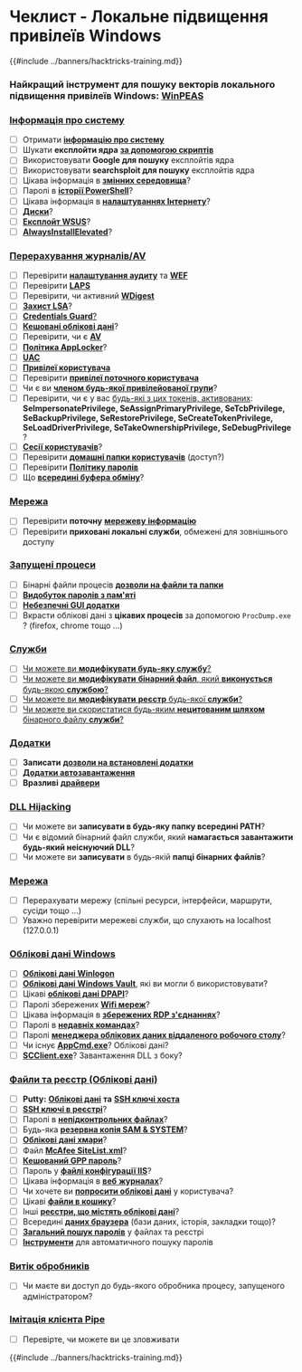 # Чеклист - Локальне підвищення привілеїв Windows

{{#include ../banners/hacktricks-training.md}}

### **Найкращий інструмент для пошуку векторів локального підвищення привілеїв Windows:** [**WinPEAS**](https://github.com/carlospolop/privilege-escalation-awesome-scripts-suite/tree/master/winPEAS)

### [Інформація про систему](windows-local-privilege-escalation/index.html#system-info)

- [ ] Отримати [**інформацію про систему**](windows-local-privilege-escalation/index.html#system-info)
- [ ] Шукати **експлойти ядра** [**за допомогою скриптів**](windows-local-privilege-escalation/index.html#version-exploits)
- [ ] Використовувати **Google для пошуку** експлойтів ядра
- [ ] Використовувати **searchsploit для пошуку** експлойтів ядра
- [ ] Цікава інформація в [**змінних середовища**](windows-local-privilege-escalation/index.html#environment)?
- [ ] Паролі в [**історії PowerShell**](windows-local-privilege-escalation/index.html#powershell-history)?
- [ ] Цікава інформація в [**налаштуваннях Інтернету**](windows-local-privilege-escalation/index.html#internet-settings)?
- [ ] [**Диски**](windows-local-privilege-escalation/index.html#drives)?
- [ ] [**Експлойт WSUS**](windows-local-privilege-escalation/index.html#wsus)?
- [ ] [**AlwaysInstallElevated**](windows-local-privilege-escalation/index.html#alwaysinstallelevated)?

### [Перерахування журналів/AV](windows-local-privilege-escalation/index.html#enumeration)

- [ ] Перевірити [**налаштування аудиту**](windows-local-privilege-escalation/index.html#audit-settings) та [**WEF**](windows-local-privilege-escalation/index.html#wef)
- [ ] Перевірити [**LAPS**](windows-local-privilege-escalation/index.html#laps)
- [ ] Перевірити, чи активний [**WDigest**](windows-local-privilege-escalation/index.html#wdigest)
- [ ] [**Захист LSA**](windows-local-privilege-escalation/index.html#lsa-protection)?
- [ ] [**Credentials Guard**](windows-local-privilege-escalation/index.html#credentials-guard)[?](windows-local-privilege-escalation/index.html#cached-credentials)
- [ ] [**Кешовані облікові дані**](windows-local-privilege-escalation/index.html#cached-credentials)?
- [ ] Перевірити, чи є [**AV**](https://github.com/carlospolop/hacktricks/blob/master/windows-hardening/windows-av-bypass/README.md)
- [ ] [**Політика AppLocker**](https://github.com/carlospolop/hacktricks/blob/master/windows-hardening/authentication-credentials-uac-and-efs/README.md#applocker-policy)?
- [ ] [**UAC**](https://github.com/carlospolop/hacktricks/blob/master/windows-hardening/authentication-credentials-uac-and-efs/uac-user-account-control/README.md)
- [ ] [**Привілеї користувача**](windows-local-privilege-escalation/index.html#users-and-groups)
- [ ] Перевірити [**привілеї поточного користувача**](windows-local-privilege-escalation/index.html#users-and-groups)
- [ ] Чи є ви [**членом будь-якої привілейованої групи**](windows-local-privilege-escalation/index.html#privileged-groups)?
- [ ] Перевірити, чи є у вас [будь-які з цих токенів, активованих](windows-local-privilege-escalation/index.html#token-manipulation): **SeImpersonatePrivilege, SeAssignPrimaryPrivilege, SeTcbPrivilege, SeBackupPrivilege, SeRestorePrivilege, SeCreateTokenPrivilege, SeLoadDriverPrivilege, SeTakeOwnershipPrivilege, SeDebugPrivilege** ?
- [ ] [**Сесії користувачів**](windows-local-privilege-escalation/index.html#logged-users-sessions)?
- [ ] Перевірити [**домашні папки користувачів**](windows-local-privilege-escalation/index.html#home-folders) (доступ?)
- [ ] Перевірити [**Політику паролів**](windows-local-privilege-escalation/index.html#password-policy)
- [ ] Що [**всередині буфера обміну**](windows-local-privilege-escalation/index.html#get-the-content-of-the-clipboard)?

### [Мережа](windows-local-privilege-escalation/index.html#network)

- [ ] Перевірити **поточну** [**мережеву** **інформацію**](windows-local-privilege-escalation/index.html#network)
- [ ] Перевірити **приховані локальні служби**, обмежені для зовнішнього доступу

### [Запущені процеси](windows-local-privilege-escalation/index.html#running-processes)

- [ ] Бінарні файли процесів [**дозволи на файли та папки**](windows-local-privilege-escalation/index.html#file-and-folder-permissions)
- [ ] [**Видобуток паролів з пам'яті**](windows-local-privilege-escalation/index.html#memory-password-mining)
- [ ] [**Небезпечні GUI додатки**](windows-local-privilege-escalation/index.html#insecure-gui-apps)
- [ ] Вкрасти облікові дані з **цікавих процесів** за допомогою `ProcDump.exe` ? (firefox, chrome тощо ...)

### [Служби](windows-local-privilege-escalation/index.html#services)

- [ ] [Чи можете ви **модифікувати будь-яку службу**?](windows-local-privilege-escalation/index.html#permissions)
- [ ] [Чи можете ви **модифікувати** **бінарний файл**, який **виконується** будь-якою **службою**?](windows-local-privilege-escalation/index.html#modify-service-binary-path)
- [ ] [Чи можете ви **модифікувати** **реєстр** будь-якої **служби**?](windows-local-privilege-escalation/index.html#services-registry-modify-permissions)
- [ ] [Чи можете ви скористатися будь-яким **нецитованим шляхом** бінарного файлу **служби**?](windows-local-privilege-escalation/index.html#unquoted-service-paths)

### [**Додатки**](windows-local-privilege-escalation/index.html#applications)

- [ ] **Записати** [**дозволи на встановлені додатки**](windows-local-privilege-escalation/index.html#write-permissions)
- [ ] [**Додатки автозавантаження**](windows-local-privilege-escalation/index.html#run-at-startup)
- [ ] **Вразливі** [**драйвери**](windows-local-privilege-escalation/index.html#drivers)

### [DLL Hijacking](windows-local-privilege-escalation/index.html#path-dll-hijacking)

- [ ] Чи можете ви **записувати в будь-яку папку всередині PATH**?
- [ ] Чи є відомий бінарний файл служби, який **намагається завантажити будь-який неіснуючий DLL**?
- [ ] Чи можете ви **записувати** в будь-якій **папці бінарних файлів**?

### [Мережа](windows-local-privilege-escalation/index.html#network)

- [ ] Перерахувати мережу (спільні ресурси, інтерфейси, маршрути, сусіди тощо ...)
- [ ] Уважно перевірити мережеві служби, що слухають на localhost (127.0.0.1)

### [Облікові дані Windows](windows-local-privilege-escalation/index.html#windows-credentials)

- [ ] [**Облікові дані Winlogon**](windows-local-privilege-escalation/index.html#winlogon-credentials)
- [ ] [**Облікові дані Windows Vault**](windows-local-privilege-escalation/index.html#credentials-manager-windows-vault), які ви могли б використовувати?
- [ ] Цікаві [**облікові дані DPAPI**](windows-local-privilege-escalation/index.html#dpapi)?
- [ ] Паролі збережених [**Wifi мереж**](windows-local-privilege-escalation/index.html#wifi)?
- [ ] Цікава інформація в [**збережених RDP з'єднаннях**](windows-local-privilege-escalation/index.html#saved-rdp-connections)?
- [ ] Паролі в [**недавніх командах**](windows-local-privilege-escalation/index.html#recently-run-commands)?
- [ ] Паролі [**менеджера облікових даних віддаленого робочого столу**](windows-local-privilege-escalation/index.html#remote-desktop-credential-manager)?
- [ ] Чи існує [**AppCmd.exe**](windows-local-privilege-escalation/index.html#appcmd-exe)? Облікові дані?
- [ ] [**SCClient.exe**](windows-local-privilege-escalation/index.html#scclient-sccm)? Завантаження DLL з боку?

### [Файли та реєстр (Облікові дані)](windows-local-privilege-escalation/index.html#files-and-registry-credentials)

- [ ] **Putty:** [**Облікові дані**](windows-local-privilege-escalation/index.html#putty-creds) **та** [**SSH ключі хоста**](windows-local-privilege-escalation/index.html#putty-ssh-host-keys)
- [ ] [**SSH ключі в реєстрі**](windows-local-privilege-escalation/index.html#ssh-keys-in-registry)?
- [ ] Паролі в [**непідконтрольних файлах**](windows-local-privilege-escalation/index.html#unattended-files)?
- [ ] Будь-яка [**резервна копія SAM & SYSTEM**](windows-local-privilege-escalation/index.html#sam-and-system-backups)?
- [ ] [**Облікові дані хмари**](windows-local-privilege-escalation/index.html#cloud-credentials)?
- [ ] Файл [**McAfee SiteList.xml**](windows-local-privilege-escalation/index.html#mcafee-sitelist.xml)?
- [ ] [**Кешований GPP пароль**](windows-local-privilege-escalation/index.html#cached-gpp-pasword)?
- [ ] Пароль у [**файлі конфігурації IIS**](windows-local-privilege-escalation/index.html#iis-web-config)?
- [ ] Цікава інформація в [**веб** **журналах**](windows-local-privilege-escalation/index.html#logs)?
- [ ] Чи хочете ви [**попросити облікові дані**](windows-local-privilege-escalation/index.html#ask-for-credentials) у користувача?
- [ ] Цікаві [**файли в кошику**](windows-local-privilege-escalation/index.html#credentials-in-the-recyclebin)?
- [ ] Інші [**реєстри, що містять облікові дані**](windows-local-privilege-escalation/index.html#inside-the-registry)?
- [ ] Всередині [**даних браузера**](windows-local-privilege-escalation/index.html#browsers-history) (бази даних, історія, закладки тощо)?
- [ ] [**Загальний пошук паролів**](windows-local-privilege-escalation/index.html#generic-password-search-in-files-and-registry) у файлах та реєстрі
- [ ] [**Інструменти**](windows-local-privilege-escalation/index.html#tools-that-search-for-passwords) для автоматичного пошуку паролів

### [Витік обробників](windows-local-privilege-escalation/index.html#leaked-handlers)

- [ ] Чи маєте ви доступ до будь-якого обробника процесу, запущеного адміністратором?

### [Імітація клієнта Pipe](windows-local-privilege-escalation/index.html#named-pipe-client-impersonation)

- [ ] Перевірте, чи можете ви це зловживати

{{#include ../banners/hacktricks-training.md}}
